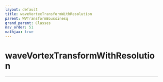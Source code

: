 ```yaml
---
layout: default
title: waveVortexTransformWithResolution
parent: WVTransformBoussinesq
grand_parent: Classes
nav_order: 51
mathjax: true
---
```


#  waveVortexTransformWithResolution




---

